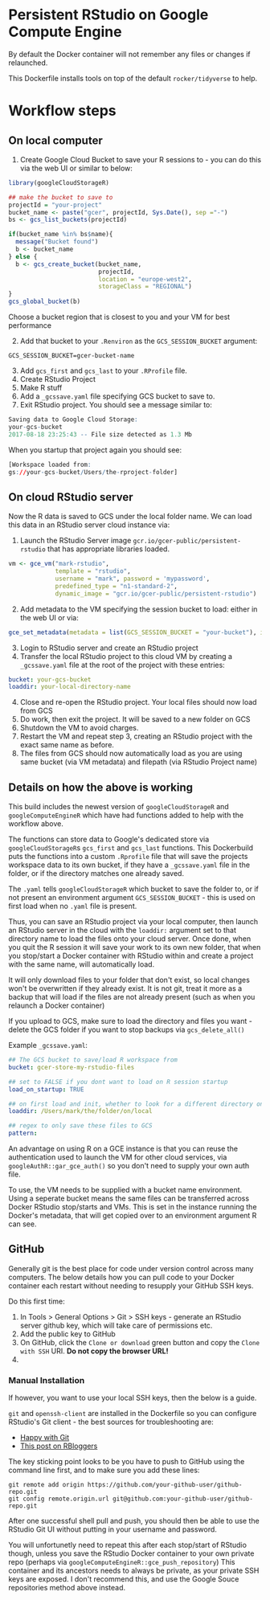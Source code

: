 # Persistent RStudio on Google Compute Engine

By default the Docker container will not remember any files or changes if relaunched.

This Dockerfile installs tools on top of the default `rocker/tidyverse` to help.

# Workflow steps

## On local computer

1. Create Google Cloud Bucket to save your R sessions to - you can do this via the web UI or similar to below:

```r
library(googleCloudStorageR)

## make the bucket to save to
projectId = "your-project"
bucket_name <- paste("gcer", projectId, Sys.Date(), sep ="-")
bs <- gcs_list_buckets(projectId)

if(bucket_name %in% bs$name){
  message("Bucket found")
  b <- bucket_name
} else {
  b <- gcs_create_bucket(bucket_name, 
                         projectId, 
                         location = "europe-west2", 
                         storageClass = "REGIONAL")
}
gcs_global_bucket(b)
```

Choose a bucket region that is closest to you and your VM for best performance

2. Add that bucket to your `.Renviron` as the `GCS_SESSION_BUCKET` argument:
```
GCS_SESSION_BUCKET=gcer-bucket-name
```
3. Add `gcs_first` and `gcs_last` to your `.RProfile` file. 
4. Create RStudio Project
5. Make R stuff
6. Add a `_gcssave.yaml` file specifying GCS bucket to save to.
7. Exit RStudio project.  You should see a message similar to: 
```r
Saving data to Google Cloud Storage:
your-gcs-bucket
2017-08-18 23:25:43 -- File size detected as 1.3 Mb
```

When you startup that project again you should see:
```r
[Workspace loaded from: 
gs://your-gcs-bucket/Users/the-rproject-folder]
```

## On cloud RStudio server

Now the R data is saved to GCS under the local folder name.  We can load this data in an RStudio server cloud instance via:

1. Launch the RStudio Server image `gcr.io/gcer-public/persistent-rstudio` that has appropriate libraries loaded.

```r
vm <- gce_vm("mark-rstudio",
             template = "rstudio",
             username = "mark", password = 'mypassword',
             predefined_type = "n1-standard-2",
             dynamic_image = "gcr.io/gcer-public/persistent-rstudio")
```

2. Add metadata to the VM specifying the session bucket to load: either in the web UI or via:

```r
gce_set_metadata(metadata = list(GCS_SESSION_BUCKET = "your-bucket"), instance = vm)
```
3. Login to RStudio server and create an RStudio project
4. Transfer the local RStudio project to this cloud VM by creating a `_gcssave.yaml` file at the root of the project with these entries:

```yaml
bucket: your-gcs-bucket
loaddir: your-local-directory-name
```
4. Close and re-open the RStudio project.  Your local files should now load from GCS
5. Do work, then exit the project.  It will be saved to a new folder on GCS
6. Shutdown the VM to avoid charges.
7. Restart the VM and repeat step 3, creating an RStudio project with the exact same name as before.  
8. The files from GCS should now automatically load as you are using same bucket (via VM metadata) and filepath (via RStudio Project name)

## Details on how the above is working

This build includes the newest version of `googleCloudStorageR` and `googleComputeEngineR` which have had functions added to help with the workflow above.

The functions can store data to Google's dedicated store via `googleCloudStorageR`s `gcs_first` and `gcs_last` functions.  This Dockerbuild puts the functions into a custom `.Rprofile` file that will save the projects workspace data to its own bucket, if they have a `_gcssave.yaml` file in the folder, or if the directory matches one already saved.  

The `.yaml` tells `googleCloudStorageR` which bucket to save the folder to, or if not present an environment argument `GCS_SESSION_BUCKET` - this is used on first load when no `.yaml` file is present. 

Thus, you can save an RStudio project via your local computer, then launch an RStudio server in the cloud with the `loaddir:` argument set to that directory name to load the files onto your cloud server.  Once done, when you quit the R session it will save your work to its own new folder, that when you stop/start a Docker container with RStudio within and create a project with the same name, will automatically load.

It will only download files to your folder that don't exist, so local changes won't be overwritten if they already exist.  It is not git, treat it more as a backup that will load if the files are not already present (such as when you relaunch a Docker container)

If you upload to GCS, make sure to load the directory and files you want - delete the GCS folder if you want to stop backups via `gcs_delete_all()`

Example `_gcssave.yaml`:

```yaml
## The GCS bucket to save/load R workspace from
bucket: gcer-store-my-rstudio-files

## set to FALSE if you dont want to load on R session startup
load_on_startup: TRUE

## on first load and init, whether to look for a different directory on GCS than present getwd()
loaddir: /Users/mark/the/folder/on/local

## regex to only save these files to GCS
pattern:
```

An advantage on using R on a GCE instance is that you can reuse the authentication used to launch the VM for other cloud services, via `googleAuthR::gar_gce_auth()` so you don't need to supply your own auth file.

To use, the VM needs to be supplied with a bucket name environment.  Using a seperate bucket means the same files can be transferred across Docker RStudio stop/starts and VMs.  This is set in the instance running the Docker's metadata, that will get copied over to an environment argument R can see.  

## GitHub

Generally git is the best place for code under version control across many computers.  The below details how you can pull code to your Docker container each restart without needing to resupply your GitHub SSH keys.

Do this first time:

1. In Tools > General Options > Git > SSH keys - generate an RStudio server github key, which will take care of permissions etc. 
2. Add the public key to GitHub
3. On GitHub, click the `Clone or download` green button and copy the `Clone with SSH` URI. **Do not copy the browser URL!**
4. 


### Manual Installation

If however, you want to use your local SSH keys, then the below is a guide.

`git` and `openssh-client` are installed in the Dockerfile so you can configure RStudio's Git client - the best sources for troubleshooting are:

* [Happy with Git](http://happygitwithr.com/)
* [This post on RBloggers](https://www.r-bloggers.com/rstudio-and-github/)

The key sticking point looks to be you have to push to GitHub using the command line first, and to make sure you add these lines:

```
git remote add origin https://github.com/your-github-user/github-repo.git
git config remote.origin.url git@github.com:your-github-user/github-repo.git
```

After one successful shell pull and push, you should then be able to use the RStudio Git UI without putting in your username and password.  

You will unfortunetly need to repeat this after each stop/start of RStudio though, unless you save the RStudio Docker container to your own private repo (perhaps via `googleComputeEngineR::gce_push_repository`)  This container and its ancestors needs to always be private, as your private SSH keys are exposed.  I don't recommend this, and use the Google Souce repositories method above instead. 

